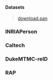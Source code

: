 #### Datasets

> [download.pan](https://pan.baidu.com/s/1_gYK6iXQDxJnRwlmiTagFw)

### INRIAPerson

### Caltech

### DukeMTMC-reID

### RAP